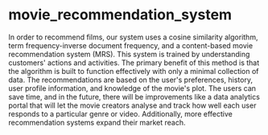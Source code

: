 # movie_recommendation_system
In order to recommend films, our system uses a cosine similarity algorithm, term frequency-inverse document frequency, and a content-based movie recommendation system (MRS).
This system is trained by understanding customers' actions and activities.
The primary benefit of this method is that the algorithm is built to function effectively with only a minimal collection of data. 
The recommendations are based on the user's preferences, history, user profile information, and knowledge of the movie's plot. 
The users can save time, and in the future, there will be improvements like a data analytics portal that will let the movie creators analyse and track how well each user responds to a particular genre or video. 
Additionally, more effective recommendation systems expand their market reach.
